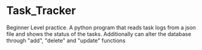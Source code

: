 # Task_Tracker
Beginner Level practice. A python program that reads task logs from a json file and shows the status of the tasks. Additionally can alter the database through "add", "delete" and "update" functions
